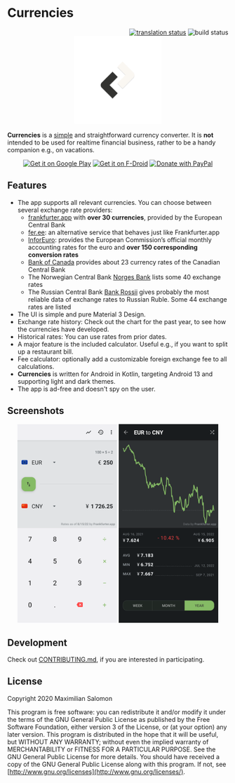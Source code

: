 # Currencies

<!-- badges -->
<div align="right">
   <a href="https://translate.codeberg.org/engage/currencies/"><img alt="translation status" height="20" src="https://translate.codeberg.org/widgets/currencies/-/svg-badge.svg"></a>
   <img alt="build status" height="20" src="https://github.com/sal0max/currencies/actions/workflows/build.yaml/badge.svg">
</div>

<!-- logo -->
<div align="center">
   <img alt="Logo" height="200" src="art/ic_launcher/ic_launcher_foreground.svg">
</div>

**Currencies** is a [simple](https://en.wikipedia.org/wiki/KISS_principle) and straightforward currency converter.
It is **not** intended to be used for realtime financial business, rather to be a handy companion e.g., on vacations.

<!-- buttons -->
<div align="center">
   <a href="https://play.google.com/store/apps/details?id=de.salomax.currencies"><img alt="Get it on Google Play" height="75" src="https://play.google.com/intl/en_us/badges/images/generic/en_badge_web_generic.png"></a>
   <a href="https://f-droid.org/packages/de.salomax.currencies/"><img alt="Get it on F-Droid" height="75" src="https://f-droid.org/badge/get-it-on.png"></a>
   <a href="https://www.paypal.com/donate?hosted_button_id=2JCY7E99V9DGC"><img alt="Donate with PayPal" height="75" src="https://raw.githubusercontent.com/aha999/DonateButtons/master/Paypal.png"></a>
</div>

## Features

* The app supports all relevant currencies. You can choose between several exchange rate providers:
   * [frankfurter.app](https://frankfurter.app/) with **over 30 currencies**, provided by the European Central Bank
   * [fer.ee](https://fer.ee/): an alternative service that behaves just like Frankfurter.app
   * [InforEuro](https://commission.europa.eu/funding-tenders/procedures-guidelines-tenders/information-contractors-and-beneficiaries/exchange-rate-inforeuro_en): provides the European Commission’s official monthly accounting rates for the euro and **over 150 corresponding conversion rates**
   * [Bank of Canada](https://www.bankofcanada.ca/rates/exchange/daily-exchange-rates/) provides about 23 currency rates of the Canadian Central Bank
   * The Norwegian Central Bank [Norges Bank](https://www.norges-bank.no/en/topics/Statistics/exchange_rates/) lists some 40 exchange rates
   * The Russian Central Bank [Bank Rossii](https://cbr.ru/eng/currency_base/daily/) gives probably the most reliable data of exchange rates to Russian Ruble. Some 44 exchange rates are listed
* The UI is simple and pure Material 3 Design.
* Exchange rate history: Check out the chart for the past year, to see how the currencies have developed.
* Historical rates: You can use rates from prior dates.
* A major feature is the included calculator. Useful e.g., if you want to split up a restaurant bill.
* Fee calculator: optionally add a customizable foreign exchange fee to all calculations.
* **Currencies** is written for Android in Kotlin, targeting Android 13 and supporting light and dark themes.
* The app is ad-free and doesn't spy on the user.

## Screenshots

<div align="center">
   <img src="art/screenshots/screen01.png" width="45%" alt="screenshot 1">
   <img src="art/screenshots/screen03.png" width="45%" alt="screenshot 2">
</div>

## Development

Check out [CONTRIBUTING.md](CONTRIBUTING.md), if you are interested in participating.

## License

Copyright 2020 Maximilian Salomon

This program is free software: you can redistribute it and/or modify it under the terms of the GNU General Public License as published by the Free Software Foundation, either version 3 of the License, or (at your option) any later version.
This program is distributed in the hope that it will be useful, but WITHOUT ANY WARRANTY; without even the implied warranty of MERCHANTABILITY or FITNESS FOR A PARTICULAR PURPOSE. See the GNU General Public License for more details.
You should have received a copy of the GNU General Public License along with this program. If not, see [http://www.gnu.org/licenses](http://www.gnu.org/licenses/).

